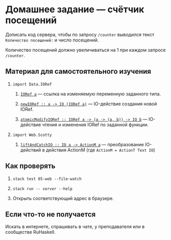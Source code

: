 # Домашнее задание — счётчик посещений

Дописать код сервера, чтобы по запросу `/counter` выводился текст `Количество посещений:` и число посещений.

Количество посещений должно увеличиваться на 1 при каждом запросе `/counter`.

## Материал для самостоятельного изучения

1.  `import Data.IORef`

    1.  [`IORef a`](https://hackage.haskell.org/package/base/docs/Data-IORef.html#t:IORef) — ссылка на изменяемую переменную заданного типа.

    2.  [`newIORef :: a -> IO (IORef a)`](https://hackage.haskell.org/package/base/docs/Data-IORef.html#v:newIORef) — IO-действие создания новой IORef.

    3.  [`atomicModifyIORef :: IORef a -> (a -> (a, b)) -> IO b`](https://hackage.haskell.org/package/base/docs/Data-IORef.html#v:atomicModifyIORef) — IO-действие чтения и изменения IORef по заданной функции.

2.  `import Web.Scotty`

    1.  [`liftAndCatchIO :: IO a -> ActionM a`](https://hackage.haskell.org/package/scotty/docs/Web-Scotty.html#v:liftAndCatchIO) — преобразование IO-действий в действия ActionM (где `ActionM = ActionT Text IO`)

## Как проверять

1.  `stack test 05-web --file-watch`

2.  `stack run -- server --help`

3.  Открыть соответствующий адрес в браузере.

## Если что-то не получается

Искать в интернете, спрашивать в чате, у преподавателя или в сообществе RuHaskell.
